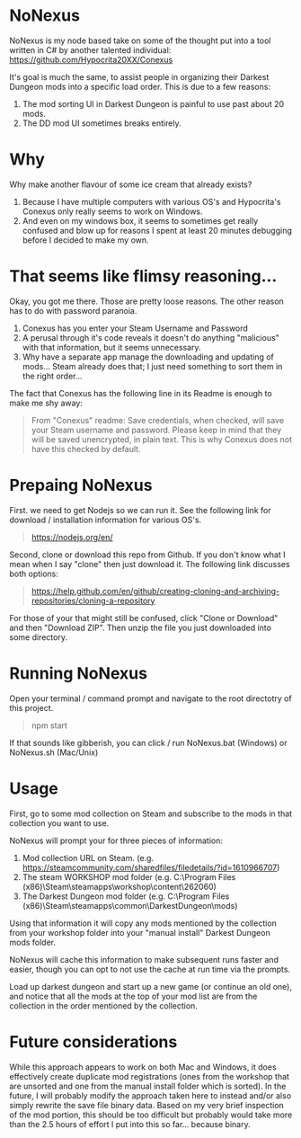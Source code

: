 # NoNexus

NoNexus is my node based take on some of the thought put into a tool written in C# by another talented individual: https://github.com/Hypocrita20XX/Conexus

It's goal is much the same, to assist people in organizing their Darkest Dungeon mods into a specific load order. This is due to a few reasons:
1. The mod sorting UI in Darkest Dungeon is painful to use past about 20 mods.
2. The DD mod UI sometimes breaks entirely.

# Why

Why make another flavour of some ice cream that already exists? 

1. Because I have multiple computers with various OS's and Hypocrita's Conexus only really seems to work on Windows. 
2. And even on my windows box, it seems to sometimes get really confused and blow up for reasons I spent at least 20 minutes debugging before I decided to make my own.

# That seems like flimsy reasoning...

Okay, you got me there. Those are pretty loose reasons. The other reason has to do with password paranoia.

1. Conexus has you enter your Steam Username and Password
2. A perusal through it's code reveals it doesn't do anything "malicious" with that information, but it seems unnecessary.
3. Why have a separate app manage the downloading and updating of mods... Steam already does that; I just need something to sort them in the right order...

The fact that Conexus has the following line in its Readme is enough to make me shy away:

> From "Conexus" readme:
> Save credentials, when checked, will save your Steam username and password. Please keep in mind that they will be saved unencrypted, in plain text. This is why Conexus does not have this checked by default.

# Prepaing NoNexus

First. we need to get Nodejs so we can run it. See the following link for download / installation information for various OS's.
 > https://nodejs.org/en/

Second, clone or download this repo from Github. If you don't know what I mean when I say "clone" then just download it. The following link discusses both options:
>https://help.github.com/en/github/creating-cloning-and-archiving-repositories/cloning-a-repository

For those of your that might still be confused, click "Clone or Download" and then "Download ZIP". Then unzip the file you just downloaded into some directory.

# Running NoNexus

Open your terminal / command prompt and navigate to the root directotry of this project.
> npm start

If that sounds like gibberish, you can click / run NoNexus.bat (Windows) or NoNexus.sh (Mac/Unix)

# Usage

First, go to some mod collection on Steam and subscribe to the mods in that collection you want to use.

NoNexus will prompt your for three pieces of information:
1. Mod collection URL on Steam. (e.g. https://steamcommunity.com/sharedfiles/filedetails/?id=1610966707)
2. The steam WORKSHOP mod folder (e.g. C:\Program Files (x86)\Steam\steamapps\workshop\content\262060)
3. The Darkest Dungeon mod folder (e.g. C:\Program Files (x86)\Steam\steamapps\common\DarkestDungeon\mods)

Using that information it will copy any mods mentioned by the collection from your workshop folder into your "manual install" Darkest Dungeon mods folder.

NoNexus will cache this information to make subsequent runs faster and easier, though you can opt to not use the cache at run time via the prompts.

Load up darkest dungeon and start up a new game (or continue an old one), and notice that all the mods at the top of your mod list are from the collection in the order mentioned by the collection.

# Future considerations

While this approach appears to work on both Mac and Windows, it does effectively create duplicate mod registrations (ones from the workshop that are unsorted and one from the manual install folder which is sorted). In the future, I will probably modify the approach taken here to instead and/or also simply rewrite the save file binary data. Based on my very brief inspection of the mod portion, this should be too difficult but probably would take more than the 2.5 hours of effort I put into this so far... because binary.

